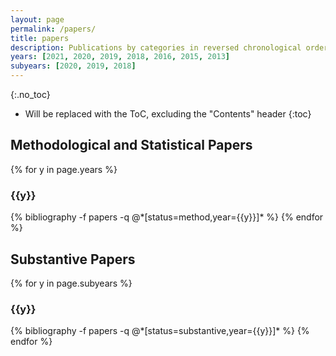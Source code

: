 ```yaml
---
layout: page
permalink: /papers/
title: papers
description: Publications by categories in reversed chronological order. *indicates joint co-authorship. Generated by jekyll-scholar. See my <a href="https://scholar.google.ca/citations?user=9XJum2AAAAAJ&hl=en"><font color="blue">Google Scholar page</font></a> for complete list.
years: [2021, 2020, 2019, 2018, 2016, 2015, 2013]
subyears: [2020, 2019, 2018]
---
```



{:.no_toc}

* Will be replaced with the ToC, excluding the "Contents" header
{:toc}


## Methodological and Statistical Papers


{% for y in page.years %}
  <h3 class="year">{{y}}</h3>
  {% bibliography -f papers -q @*[status=method,year={{y}}]* %}
{% endfor %}




## Substantive Papers


{% for y in page.subyears %}
  <h3 class="year">{{y}}</h3>
  {% bibliography -f papers -q @*[status=substantive,year={{y}}]* %}
{% endfor %}

